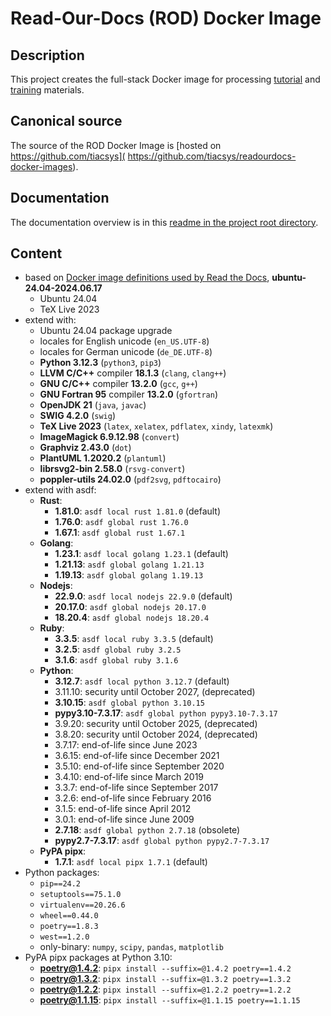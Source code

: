 # Read-Our-Docs (ROD) Docker Image

## Description

This project creates the full-stack Docker image for processing [tutorial](
https://bridle.tiac-systems.net/tutorials) and [training](
https://bridle.tiac-systems.net/trainings) materials.

## Canonical source

The source of the ROD Docker Image is [hosted on https://github.com/tiacsys](
https://github.com/tiacsys/readourdocs-docker-images).

## Documentation

The documentation overview is in this [readme in the project root directory](
README.md).

## Content

- based on [Docker image definitions used by Read the
  Docs](https://github.com/readthedocs/readthedocs-docker-images),
  **ubuntu-24.04-2024.06.17**
  - Ubuntu 24.04
  - TeX Live 2023
- extend with:
  - Ubuntu 24.04 package upgrade
  - locales for English unicode (`en_US.UTF-8`)
  - locales for German unicode (`de_DE.UTF-8`)
  - **Python 3.12.3** (`python3`, `pip3`)
  - **LLVM C/C++** compiler **18.1.3** (`clang`, `clang++`)
  - **GNU C/C++** compiler **13.2.0** (`gcc`, `g++`)
  - **GNU Fortran 95** compiler **13.2.0** (`gfortran`)
  - **OpenJDK 21** (`java`, `javac`)
  - **SWIG 4.2.0** (`swig`)
  - **TeX Live 2023** (`latex`, `xelatex`, `pdflatex`, `xindy`, `latexmk`)
  - **ImageMagick 6.9.12.98** (`convert`)
  - **Graphviz 2.43.0** (`dot`)
  - **PlantUML 1.2020.2** (`plantuml`)
  - **librsvg2-bin 2.58.0** (`rsvg-convert`)
  - **poppler-utils 24.02.0** (`pdf2svg`, `pdftocairo`)
- extend with asdf:
  - **Rust**:
    - **1.81.0**: `asdf local rust 1.81.0` (default)
    - **1.76.0**: `asdf global rust 1.76.0`
    - **1.67.1**: `asdf global rust 1.67.1`
  - **Golang**:
    - **1.23.1**: `asdf local golang 1.23.1` (default)
    - **1.21.13**: `asdf global golang 1.21.13`
    - **1.19.13**: `asdf global golang 1.19.13`
  - **Nodejs**:
    - **22.9.0**: `asdf local nodejs 22.9.0` (default)
    - **20.17.0**: `asdf global nodejs 20.17.0`
    - **18.20.4**: `asdf global nodejs 18.20.4`
  - **Ruby**:
    - **3.3.5**: `asdf local ruby 3.3.5` (default)
    - **3.2.5**: `asdf global ruby 3.2.5`
    - **3.1.6**: `asdf global ruby 3.1.6`
  - **Python**:
    - **3.12.7**: `asdf local python 3.12.7` (default)
    - 3.11.10: security until October 2027, (deprecated)
    - **3.10.15**: `asdf global python 3.10.15`
    - **pypy3.10-7.3.17**: `asdf global python pypy3.10-7.3.17`
    - 3.9.20: security until October 2025, (deprecated)
    - 3.8.20: security until October 2024, (deprecated)
    - 3.7.17: end-of-life since June 2023
    - 3.6.15: end-of-life since December 2021
    - 3.5.10: end-of-life since September 2020
    - 3.4.10: end-of-life since March 2019
    - 3.3.7: end-of-life since September 2017
    - 3.2.6: end-of-life since February 2016
    - 3.1.5: end-of-life since April 2012
    - 3.0.1: end-of-life since June 2009
    - **2.7.18**: `asdf global python 2.7.18` (obsolete)
    - **pypy2.7-7.3.17**: `asdf global python pypy2.7-7.3.17`
  - **PyPA pipx**:
    - **1.7.1**: `asdf local pipx 1.7.1` (default)
- Python packages:
  - `pip==24.2`
  - `setuptools==75.1.0`
  - `virtualenv==20.26.6`
  - `wheel==0.44.0`
  - `poetry==1.8.3`
  - `west==1.2.0`
  - only-binary: `numpy`, `scipy`, `pandas`, `matplotlib`
- PyPA pipx packages at Python 3.10:
  - **poetry@1.4.2**: `pipx install --suffix=@1.4.2 poetry==1.4.2`
  - **poetry@1.3.2**: `pipx install --suffix=@1.3.2 poetry==1.3.2`
  - **poetry@1.2.2**: `pipx install --suffix=@1.2.2 poetry==1.2.2`
  - **poetry@1.1.15**: `pipx install --suffix=@1.1.15 poetry==1.1.15`
